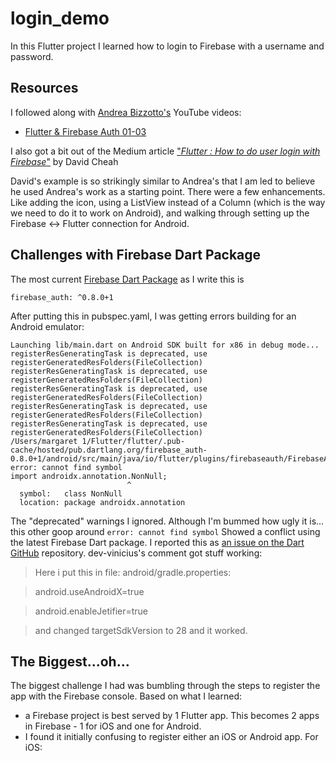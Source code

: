 # login_demo

In this Flutter project I learned how to login to Firebase with a username and password.

## Resources
I followed along with [Andrea Bizzotto's](https://www.youtube.com/redirect?redir_token=fDMUYq6T-67GDzX0LWIUcaBo-pN8MTU0ODcxODk5N0AxNTQ4NjMyNTk3&event=video_description&v=aaKef60iuy8&q=https%3A%2F%2Fcodingwithflutter.com%2F) YouTube videos:
- [Flutter & Firebase Auth 01-03](https://www.youtube.com/watch?v=u_Lyx8KJWpg&list=PLNnAcB93JKV9iZ2cwk9MEx3_JG8BRikMP)

I also got a bit out of the Medium article ["_Flutter : How to do user login with Firebase_"](https://medium.com/flutterpub/flutter-how-to-do-user-login-with-firebase-a6af760b14d5) by David Cheah

David's example is so strikingly similar to Andrea's that I am led to believe he used Andrea's work as a starting point.  There were a few enhancements.  Like adding the icon, using a ListView instead of a Column (which is the way we need to do it to work on Android), and walking through setting up the Firebase <-> Flutter connection for Android.
## Challenges with Firebase Dart Package
The most current [Firebase Dart Package](https://pub.dartlang.org/packages/firebase_auth) as I write this is   
```
firebase_auth: ^0.8.0+1
```
After putting this in pubspec.yaml, I was getting errors building for an Android emulator:  
```
Launching lib/main.dart on Android SDK built for x86 in debug mode...
registerResGeneratingTask is deprecated, use registerGeneratedResFolders(FileCollection)
registerResGeneratingTask is deprecated, use registerGeneratedResFolders(FileCollection)
registerResGeneratingTask is deprecated, use registerGeneratedResFolders(FileCollection)
registerResGeneratingTask is deprecated, use registerGeneratedResFolders(FileCollection)
registerResGeneratingTask is deprecated, use registerGeneratedResFolders(FileCollection)
/Users/margaret 1/Flutter/flutter/.pub-cache/hosted/pub.dartlang.org/firebase_auth-0.8.0+1/android/src/main/java/io/flutter/plugins/firebaseauth/FirebaseAuthPlugin.java:9: error: cannot find symbol
import androidx.annotation.NonNull;
                          ^
  symbol:   class NonNull
  location: package androidx.annotation
```        
The "deprecated" warnings I ignored.  Although I'm bummed how ugly it is... this other goop around ```error: cannot find symbol``` Showed a conflict using the latest Firebase Dart package.  I reported this as [an issue on the Dart GitHub](https://github.com/flutter/flutter/issues/27156) repository.  dev-vinicius's comment got stuff working:
>Here i put this in file: android/gradle.properties:

>android.useAndroidX=true

>android.enableJetifier=true

>and changed targetSdkVersion to 28 and it worked. 



## The Biggest...oh...
The biggest challenge I had was bumbling through the steps to register the app with the Firebase console.  Based on what I learned:
- a Firebase project is best served by 1 Flutter app.  This becomes 2 apps in Firebase - 1 for iOS and one for Android.
- I found it initially confusing to register either an iOS or Android app.  For iOS:


